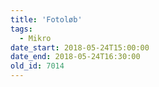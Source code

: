 ```yaml
---
title: 'Fotoløb'
tags:
  - Mikro
date_start: 2018-05-24T15:00:00
date_end: 2018-05-24T16:30:00
old_id: 7014
---
```

